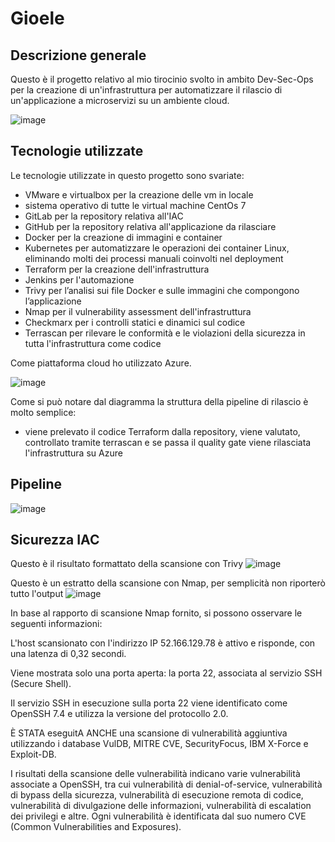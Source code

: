 # Gioele



## Descrizione generale

Questo è il progetto relativo al mio tirocinio svolto in ambito Dev-Sec-Ops per la creazione di un'infrastruttura per automatizzare il rilascio di un'applicazione a microservizi su un ambiente cloud.

![image](https://github.com/lele2702/DevSecOps-stage-project/assets/85575751/ff54add3-14fc-484e-beec-9f72b33b54d7)


## Tecnologie utilizzate

Le tecnologie utilizzate in questo progetto sono svariate:
- VMware e virtualbox per la creazione delle vm in locale
- sistema operativo di tutte le virtual machine CentOs 7
- GitLab per la repository relativa all'IAC
- GitHub per la repository relativa all'applicazione da rilasciare
- Docker per la creazione di immagini e container
- Kubernetes per automatizzare le operazioni dei container Linux, eliminando molti dei processi manuali coinvolti nel deployment
- Terraform per la creazione dell'infrastruttura
- Jenkins per l'automazione
- Trivy per l’analisi sui file Docker e sulle immagini che compongono l’applicazione
- Nmap per il vulnerability assessment dell'infrastruttura
- Checkmarx per i controlli statici e dinamici sul codice
- Terrascan per rilevare le conformità e le violazioni della sicurezza in tutta l'infrastruttura come codice

Come piattaforma cloud ho utilizzato Azure.

![image](https://github.com/lele2702/DevSecOps-stage-project/assets/85575751/36e1a394-5995-402a-9a6b-edc5e682064a)


Come si può notare dal diagramma la struttura della pipeline di rilascio è molto semplice:
- viene prelevato il codice Terraform dalla repository, viene valutato, controllato tramite terrascan e se passa il quality gate viene rilasciata l'infrastruttura su Azure

## Pipeline
![image](https://github.com/lele2702/DevSecOps-stage-project/assets/85575751/47c265dc-5a64-41cd-ab0f-e28524cf2a57)

## Sicurezza IAC

Questo è il risultato formattato della scansione con Trivy
![image](https://github.com/lele2702/DevSecOps-stage-project/assets/85575751/be516d31-113f-4cc4-a7a5-e179b291424f)

Questo è un estratto della scansione con Nmap, per semplicità non riporterò tutto l'output
![image](https://github.com/lele2702/DevSecOps-stage-project/assets/85575751/1864ac24-fe19-431d-97a9-53dd9dfc26a1)

In base al rapporto di scansione Nmap fornito, si possono osservare le seguenti informazioni:

L'host scansionato con l'indirizzo IP 52.166.129.78 è attivo e risponde, con una latenza di 0,32 secondi.

Viene mostrata solo una porta aperta: la porta 22, associata al servizio SSH (Secure Shell).

Il servizio SSH in esecuzione sulla porta 22 viene identificato come OpenSSH 7.4 e utilizza la versione del protocollo 2.0.

È STATA eseguitA ANCHE una scansione di vulnerabilità aggiuntiva utilizzando i database VulDB, MITRE CVE, SecurityFocus, IBM X-Force e Exploit-DB.

I risultati della scansione delle vulnerabilità indicano varie vulnerabilità associate a OpenSSH, tra cui vulnerabilità di denial-of-service, vulnerabilità di bypass della sicurezza, vulnerabilità di esecuzione remota di codice, vulnerabilità di divulgazione delle informazioni, vulnerabilità di escalation dei privilegi e altre. Ogni vulnerabilità è identificata dal suo numero CVE (Common Vulnerabilities and Exposures).


